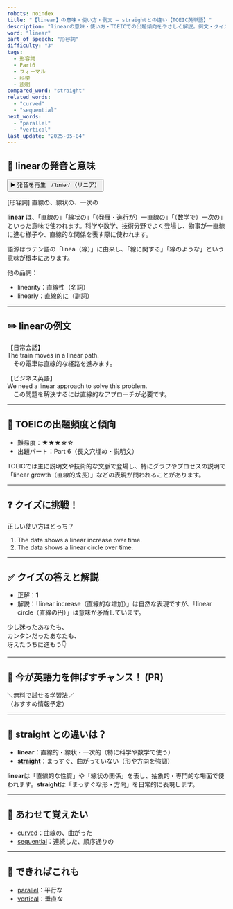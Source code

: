 ```yaml
---
robots: noindex
title: "【linear】の意味・使い方・例文 ― straightとの違い【TOEIC英単語】"
description: "linearの意味・使い方・TOEICでの出題傾向をやさしく解説。例文・クイズ付きでstraightとの違いもわかりやすく学べます。"
word: "linear"
part_of_speech: "形容詞"
difficulty: "3"
tags:
  - 形容詞
  - Part6
  - フォーマル
  - 科学
  - 説明
compared_word: "straight"
related_words:
  - "curved"
  - "sequential"
next_words:
  - "parallel"
  - "vertical"
last_update: "2025-05-04"
---
```


## 🔰 linearの発音と意味

<button class="play-audio" onclick="playTTS('linear')">
  <span class="play-audio-main">
    ▶️ 発音を再生　/ˈlɪniər/
  </span>
  <span class="play-audio-sub">
    （リニア）
  </span>
</button>

[形容詞] 直線の、線状の、一次の

**linear** は、「直線の」「線状の」「（発展・進行が）一直線の」「（数学で）一次の」といった意味で使われます。科学や数学、技術分野でよく登場し、物事が一直線に進む様子や、直線的な関係を表す際に使われます。

語源はラテン語の「linea（線）」に由来し、「線に関する」「線のような」という意味が根本にあります。

他の品詞：  
- linearity：直線性（名詞）
- linearly：直線的に（副詞）

---

## ✏️ linearの例文

【日常会話】  
The train moves in a linear path.  
　その電車は直線的な経路を進みます。

【ビジネス英語】  
We need a linear approach to solve this problem.  
　この問題を解決するには直線的なアプローチが必要です。

---

## 🎯 TOEICの出題頻度と傾向

- 難易度：★★★☆☆
- 出題パート：Part 6（長文穴埋め・説明文）

TOEICでは主に説明文や技術的な文脈で登場し、特にグラフやプロセスの説明で「linear growth（直線的成長）」などの表現が問われることがあります。

---

## ❓ クイズに挑戦！

正しい使い方はどっち？

1. The data shows a linear increase over time.  
2. The data shows a linear circle over time.

---

## ✅ クイズの答えと解説

- 正解：**1**
- 解説：「linear increase（直線的な増加）」は自然な表現ですが、「linear circle（直線の円）」は意味が矛盾しています。

少し迷ったあなたも、  
カンタンだったあなたも、  
冴えたうちに進もう👇️

---

## 🚀 今が英語力を伸ばすチャンス！ (PR)

<div class="info-center">
＼無料で試せる学習法／<br>  
（おすすめ情報予定）
</div>

---

## 🤔  straight との違いは？

- **linear**：直線的・線状・一次的（特に科学や数学で使う）
- **[straight](/word/straight)**：まっすぐ、曲がっていない（形や方向を強調）

**linear**は「直線的な性質」や「線状の関係」を表し、抽象的・専門的な場面で使われます。**straight**は「まっすぐな形・方向」を日常的に表現します。

---

## 🧩 あわせて覚えたい

- [curved](/word/curved)：曲線の、曲がった
- [sequential](/word/sequential)：連続した、順序通りの

---

## 📖 できればこれも

- [parallel](/word/parallel)：平行な
- [vertical](/word/vertical)：垂直な

<!-- cvid: aid48_bid02 -->
